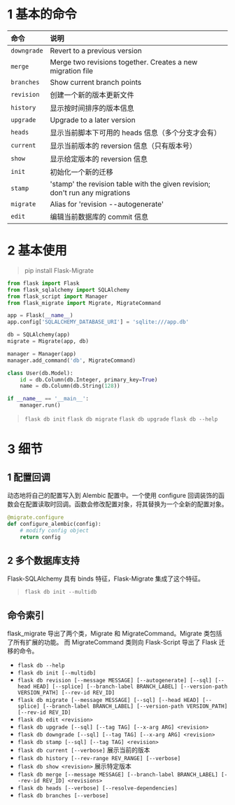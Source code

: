 
# 1 基本的命令
| 命令           | 说明 |  
| :---          | :------ |  
| `downgrade`   | Revert to a previous version|
| `merge`       | Merge two revisions together. Creates a new migration file|
| `branches`    | Show current branch points|
| `revision`    | 创建一个新的版本更新文件 |
| `history`     | 显示按时间排序的版本信息 |
| `upgrade`     | Upgrade to a later version|
| `heads`       | 显示当前脚本下可用的 heads 信息（多个分支才会有） |
| `current`     | 显示当前版本的 reversion 信息（只有版本号） |
| `show`        | 显示给定版本的 reversion 信息 |
| `init`        | 初始化一个新的迁移 |
| `stamp`       | 'stamp' the revision table with the given revision; don't run any migrations|
| `migrate`     | Alias for 'revision --autogenerate'|
| `edit`        | 编辑当前数据库的 commit 信息 |

# 2 基本使用

> pip install Flask-Migrate

```python
from flask import Flask
from flask_sqlalchemy import SQLAlchemy
from flask_script import Manager
from flask_migrate import Migrate, MigrateCommand

app = Flask(__name__)
app.config['SQLALCHEMY_DATABASE_URI'] = 'sqlite:///app.db'

db = SQLAlchemy(app)
migrate = Migrate(app, db)

manager = Manager(app)
manager.add_command('db', MigrateCommand)

class User(db.Model):
    id = db.Column(db.Integer, primary_key=True)
    name = db.Column(db.String(128))

if __name__ == '__main__':
    manager.run()
```

> `flask db init`
> `flask db migrate`
> `flask db upgrade`
> `flask db --help`

# 3 细节

## 1 配置回调

动态地将自己的配置写入到 Alembic 配置中。一个使用 configure 回调装饰的函数会在配置读取时回调。函数会修改配置对象，将其替换为一个全新的配置对象。

```python
@migrate.configure
def configure_alembic(config):
    # modify config object
    return config
```

## 2 多个数据库支持

Flask-SQLAlchemy 具有 binds 特征，Flask-Migrate 集成了这个特征。

> `flask db init --multidb`

## 命令索引

flask_migrate 导出了两个类，Migrate 和 MigrateCommand。Migrate 类包括了所有扩展的功能。
而 MigrateCommand 类则向 Flask-Script 导出了 Flask 迁移的命令。

+ `flask db --help`
+ `flask db init [--multidb]`
+ `flask db revision [--message MESSAGE] [--autogenerate] [--sql] [--head HEAD] [--splice] [--branch-label BRANCH_LABEL] [--version-path VERSION_PATH] [--rev-id REV_ID]`
+ `flask db migrate [--message MESSAGE] [--sql] [--head HEAD] [--splice] [--branch-label BRANCH_LABEL] [--version-path VERSION_PATH] [--rev-id REV_ID]`
+ `flask db edit <revision>`
+ `flask db upgrade [--sql] [--tag TAG] [--x-arg ARG] <revision>`
+ `flask db downgrade [--sql] [--tag TAG] [--x-arg ARG] <revision>`
+ `flask db stamp [--sql] [--tag TAG] <revision>`
+ `flask db current [--verbose]`      展示当前的版本
+ `flask db history [--rev-range REV_RANGE] [--verbose]`
+ `flask db show <revision>`      展示特定版本
+ `flask db merge [--message MESSAGE] [--branch-label BRANCH_LABEL] [--rev-id REV_ID] <revisions>`
+ `flask db heads [--verbose] [--resolve-dependencies]`
+ `flask db branches [--verbose]`
